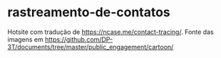 # rastreamento-de-contatos
Hotsite com tradução de https://ncase.me/contact-tracing/. Fonte das imagens em https://github.com/DP-3T/documents/tree/master/public_engagement/cartoon/
